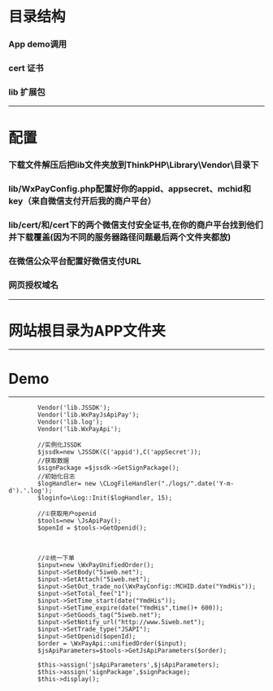 # 目录结构
### App demo调用
### cert 证书
### lib 扩展包
***
# 配置
### 下载文件解压后把lib文件夹放到ThinkPHP\Library\Vendor\目录下
### lib/WxPayConfig.php配置好你的appid、appsecret、mchid和key（来自微信支付开后我的商户平台）
### lib/cert/和/cert下的两个微信支付安全证书,在你的商户平台找到他们并下载覆盖(因为不同的服务器路径问题最后两个文件夹都放)
### 在微信公众平台配置好微信支付URL
### 网页授权域名
***
# 网站根目录为APP文件夹
***
# Demo
***

    		Vendor('lib.JSSDK');
			Vendor('lib.WxPayJsApiPay');
			Vendor('lib.log');
			Vendor('lib.WxPayApi');

			//实例化JSSDK
			$jssdk=new \JSSDK(C('appid'),C('appSecret'));
			//获取数据
			$signPackage =$jssdk->GetSignPackage();
			//初始化日志
			$logHandler= new \CLogFileHandler("./logs/".date('Y-m-d').'.log');
			$loginfo=\Log::Init($logHandler, 15);
			
			//①获取用户openid
			$tools=new \JsApiPay();
			$openId = $tools->GetOpenid();
			
			
			
			//②统一下单
			$input=new \WxPayUnifiedOrder();
			$input->SetBody("5iweb.net");
			$input->SetAttach("5iweb.net");
			$input->SetOut_trade_no(\WxPayConfig::MCHID.date("YmdHis"));
			$input->SetTotal_fee("1");
			$input->SetTime_start(date("YmdHis"));
			$input->SetTime_expire(date("YmdHis",time()+ 600));
			$input->SetGoods_tag("5iweb.net");
			$input->SetNotify_url("http://www.5iweb.net");
			$input->SetTrade_type("JSAPI");
			$input->SetOpenid($openId);
			$order = \WxPayApi::unifiedOrder($input);
			$jsApiParameters=$tools->GetJsApiParameters($order);
	
			$this->assign('jsApiParameters',$jsApiParameters);
			$this->assign('signPackage',$signPackage);
			$this->display();
